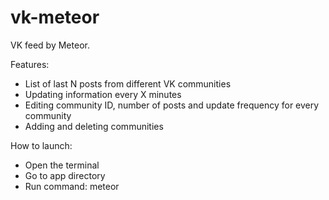 # vk-meteor
VK feed by Meteor. 

Features:
- List of last N posts from different VK communities
- Updating information every X minutes
- Editing community ID, number of posts and update frequency for every community
- Adding and deleting communities

How to launch:
- Open the terminal
- Go to app directory
- Run command: meteor
